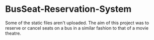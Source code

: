 # BusSeat-Reservation-System

Some of the static files aren't uploaded. The aim of this project was to reserve or cancel seats on a bus in a similar fashion to that of a movie theatre.

